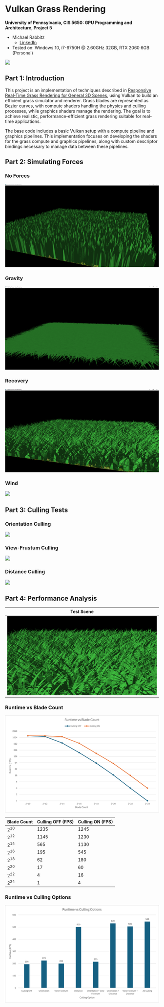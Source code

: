 Vulkan Grass Rendering
==================================

**University of Pennsylvania, CIS 5650: GPU Programming and Architecture, Project 5**

* Michael Rabbitz
  * [LinkedIn](https://www.linkedin.com/in/mike-rabbitz)
* Tested on: Windows 10, i7-9750H @ 2.60GHz 32GB, RTX 2060 6GB (Personal)

![](img/grass.gif)

## Part 1: Introduction

This project is an implementation of techniques described in [Responsive Real-Time Grass Rendering for General 3D Scenes](https://www.cg.tuwien.ac.at/research/publications/2017/JAHRMANN-2017-RRTG/JAHRMANN-2017-RRTG-draft.pdf), using Vulkan to build an efficient grass simulator and renderer. Grass blades are represented as Bezier curves, with compute shaders handling the physics and culling processes, while graphics shaders manage the rendering. The goal is to achieve realistic, performance-efficient grass rendering suitable for real-time applications.

The base code includes a basic Vulkan setup with a compute pipeline and graphics pipelines. This implementation focuses on developing the shaders for the grass compute and graphics pipelines, along with custom descriptor bindings necessary to manage data between these pipelines.

## Part 2: Simulating Forces

### No Forces
![](img/no_forces.PNG)

### Gravity

![](img/gravity.PNG)

### Recovery

![](img/gravity_recovery.PNG)

### Wind

![](img/grass.gif)

## Part 3: Culling Tests

### Orientation Culling

![](img/orientation_culling.gif)

### View-Frustum Culling

![](img/frustrum_culling.gif)

### Distance Culling

![](img/distance_culling.gif)

## Part 4: Performance Analysis

|Test Scene|
|:--:|
|![](img/test_scene.PNG) <tr></tr>|


### Runtime vs Blade Count

![](img/runtime_blade_count.png)

|  Blade Count  | Culling OFF (FPS) | Culling ON (FPS)  |
| ------------- | ----------------- | ----------------- |
|2<sup>10</sup> |1235               |1245               |
|2<sup>12</sup> |1145               |1230               |
|2<sup>14</sup> |565                |1130               |
|2<sup>16</sup> |195                |545                |
|2<sup>18</sup> |62                 |180                |
|2<sup>20</sup> |17                 |60                 |
|2<sup>22</sup> |4                  |16                 |
|2<sup>24</sup> |1                  |4                  |

### Runtime vs Culling Options

![](img/runtime_culling.png)
